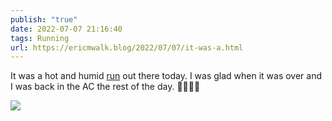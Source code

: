 ```yaml
---
publish: "true"
date: 2022-07-07 21:16:40
tags: Running
url: https://ericmwalk.blog/2022/07/07/it-was-a.html
---
```


It was a hot and humid [run](http://www.strava.com/activities/7430421698) out there today. I was glad when it was over and I was back in the AC the rest of the day. 🥵🏃🏻‍♂️

![](https://ericmwalk.blog/uploads/2022/531b8312ac.jpg)